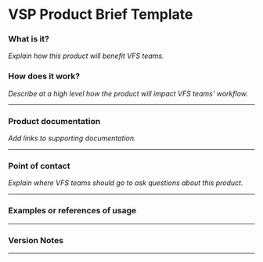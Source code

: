 # **VSP Product Brief Template**

### What is it?

*Explain how this product will benefit VFS teams.*

### How does it work?

*Describe at a high level how the product will impact VFS teams' workflow.*

------

### Product documentation

*Add links to supporting documentation.*

------

### Point of contact

*Explain where VFS teams should go to ask questions about this product.*

------

### Examples or references of usage

------

### Version Notes

------
